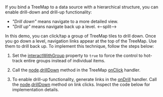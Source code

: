 If you bind a TreeMap to a data source with a hierarchical structure, you can enable drill-down and drill-up functionality:  

- *"Drill down"* means navigate to a more detailed view. 
- *"Drill up"* means navigate back up a level.
<--split-->

In this demo, you can click/tap a group of TreeMap tiles to drill down. Once you go down a level, navigation links appear at the top of the TreeMap. Use them to drill back up. To implement this technique, follow the steps below:

1. Set the [interactWithGroup](/Documentation/ApiReference/UI_Components/dxTreeMap/Configuration/#interactWithGroup) property to `true` to force the control to hot-track entire groups instead of individual items.

2. Call the [node](/Documentation/ApiReference/UI_Components/dxTreeMap/Node/).[drillDown](/Documentation/ApiReference/UI_Components/dxTreeMap/Node/Methods/#drillDown) method in the TreeMap [onClick](/Documentation/ApiReference/UI_Components/dxTreeMap/Configuration/#onClick) handler.

3. To enable drill-up functionality, generate links in the [onDrill](/Documentation/ApiReference/UI_Components/dxTreeMap/Configuration/#onDrill) handler. Call the [node](/Documentation/ApiReference/UI_Components/dxTreeMap/Node/).[drillDown](/Documentation/ApiReference/UI_Components/dxTreeMap/Node/Methods/#drillDown) method on link clicks. Inspect the code below for implementation details.